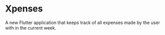 # Xpenses 

A new Flutter application that keeps track of all expenses made by the user with in the current week.

